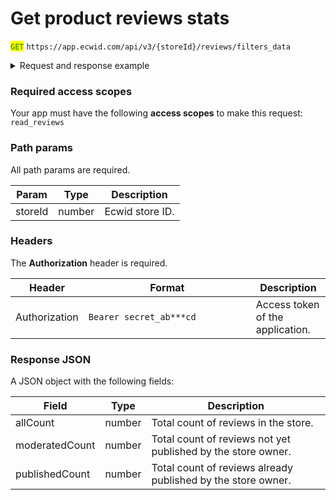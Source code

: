 # Get product reviews stats

<mark style="color:green;">`GET`</mark> `https://app.ecwid.com/api/v3/{storeId}/reviews/filters_data`

<details>

<summary>Request and response example</summary>

Request:

```http
GET /api/v3/1003/reviews/filters_data HTTP/1.1
Authorization: Bearer secret_token
Host: app.ecwid.com
```

Response:

```json
{
  "allCount": 2,
  "moderatedCount": 0,
  "publishedCount": 2
}
```

</details>

### Required access scopes

Your app must have the following **access scopes** to make this request: `read_reviews`

### Path params

All path params are required.

| Param   | Type   | Description     |
| ------- | ------ | --------------- |
| storeId | number | Ecwid store ID. |

### Headers

The **Authorization** header is required.

<table><thead><tr><th>Header</th><th width="252">Format</th><th>Description</th></tr></thead><tbody><tr><td>Authorization</td><td><code>Bearer secret_ab***cd</code></td><td>Access token of the application.</td></tr></tbody></table>

### Response JSON

A JSON object with the following fields:

| Field          | Type   | Description                                                  |
| -------------- | ------ | ------------------------------------------------------------ |
| allCount       | number | Total count of reviews in the store.                         |
| moderatedCount | number | Total count of reviews not yet published by the store owner. |
| publishedCount | number | Total count of reviews already published by the store owner. |
